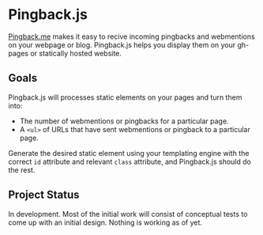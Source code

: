 Pingback.js
===============
[Pingback.me](http://Pingback.me) makes it easy to recive incoming pingbacks and webmentions on your webpage or blog.  Pingback.js helps you display them on your gh-pages or statically hosted website. 

## Goals

Pingback.js will processes static elements on your pages and turn them into:

*   The number of webmentions or pingbacks for a particular page.
*   A `<ul>` of URLs that have sent webmentions or pingback to a particular page.

Generate the desired static element using your templating engine with the correct `id` attribute and relevant `class` attribute, and Pingback.js should do the rest.
    
## Project Status

In development.  Most of the initial work will consist of conceptual tests to come up with an initial design.  Nothing is working as of yet.
